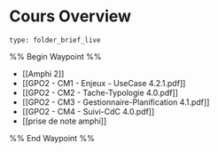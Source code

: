 # Cours Overview
 
```ccard
type: folder_brief_live
```
 
%% Begin Waypoint %%
- [[Amphi 2]]
- [[GPO2 - CM1 - Enjeux - UseCase 4.2.1.pdf]]
- [[GPO2 - CM2 - Tache-Typologie 4.0.pdf]]
- [[GPO2 - CM3 - Gestionnaire-Planification 4.1.pdf]]
- [[GPO2 - CM4 - Suivi-CdC 4.0.pdf]]
- [[prise de note amphi]]

%% End Waypoint %%